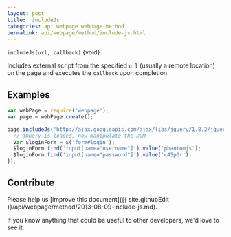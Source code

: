```yaml
---
layout: post
title:  includeJs
categories: api webpage webpage-method
permalink: api/webpage/method/include-js.html
---
```


`includeJs(url, callback)` {void}

Includes external script from the specified `url` (usually a remote location) on the page and executes the `callback` upon completion.

## Examples

```javascript
var webPage = require('webpage');
var page = webPage.create();

page.includeJs('http://ajax.googleapis.com/ajax/libs/jquery/1.8.2/jquery.min.js', function() {
  // jQuery is loaded, now manipulate the DOM
  var $loginForm = $('form#login');
  $loginForm.find('input[name="username"]').value('phantomjs');
  $loginForm.find('input[name="password"]').value('c45p3r');
});
```

## Contribute

Please help us [improve this document]({{ site.githubEdit }}/api/webpage/method/2013-08-09-include-js.md).

If you know anything that could be useful to other developers, we'd love to see it.


